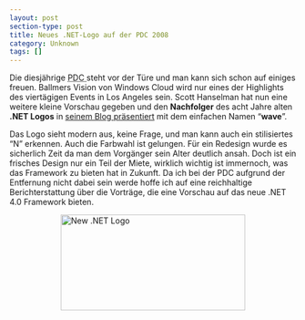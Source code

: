 ```yaml
---
layout: post
section-type: post
title: Neues .NET-Logo auf der PDC 2008
category: Unknown
tags: []
---
```

<p>Die diesjährige <abbr title="Professional Developers Conference">PDC </abbr>steht vor der Türe und man kann sich schon auf einiges freuen. Ballmers Vision von Windows Cloud wird nur eines der Highlights des viertägigen Events in Los Angeles sein. Scott Hanselman hat nun eine weitere kleine Vorschau gegeben und den <strong>Nachfolger</strong> des acht Jahre alten <strong>.NET Logos</strong> in <a target="_blank" href="http://www.hanselman.com/blog/PDC2008NewNETLogo.aspx">seinem Blog präsentiert</a> mit dem einfachen Namen “<strong>wave</strong>”.</p>  <p>Das Logo sieht modern aus, keine Frage, und man kann auch ein stilisiertes “N” erkennen. Auch die Farbwahl ist gelungen. Für ein Redesign wurde es sicherlich Zeit da man dem Vorgänger sein Alter deutlich ansah. Doch ist ein frisches Design nur ein Teil der Miete, wirklich wichtig ist immernoch, was das Framework zu bieten hat in Zukunft. Da ich bei der PDC aufgrund der Entfernung nicht dabei sein werde hoffe ich auf eine reichhaltige Berichterstattung über die Vorträge, die eine Vorschau auf das neue .NET 4.0 Framework bieten.</p>  <p><a href="http://static.gordon-breuer.de/img/Neue.NETLogowirdaufderPDC2008vorgestellt_A02E/newdotnetlogo_2_2.png" rel="lightbox"><img style="margin: 0px auto; display: block; float: none" title="New .NET Logo" border="0" alt="New .NET Logo" src="http://anheledirwp.blob.core.windows.net/wordpress/2008/10/newdotnetlogo_2_thumb.png" width="324" height="168" /></a></p>
